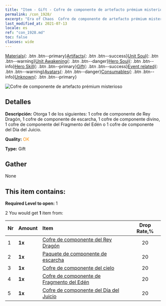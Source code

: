 ```yaml
---
title: "Item - Gift - Cofre de componente de artefacto prémium misterioso"
permalink: /con_1928/
excerpt: "Era of Chaos  Cofre de componente de artefacto prémium misterioso"
last_modified_at: 2021-07-13
locale: es
ref: "con_1928.md"
toc: false
classes: wide
---
```

 [Materials](/ItemsES/){: .btn .btn--primary}[Artifacts](/ItemsES/Artifacts/){: .btn .btn--success}[Unit Soul](/ItemsES/UnitSoul/){: .btn .btn--warning}[Unit Awakening](/ItemsES/UnitAwakening/){: .btn .btn--danger}[Hero Soul](/ItemsES/HeroSoul/){: .btn .btn--info}[Hero Skill](/ItemsES/HeroSkill/){: .btn .btn--primary}[Gift](/ItemsES/Gift/){: .btn .btn--success}[Event related](/ItemsES/Events/){: .btn .btn--warning}[Avatars](/ItemsES/Avatars/){: .btn .btn--danger}[Consumables](/ItemsES/Consumables/){: .btn .btn--info}[Unknown](/ItemsES/Unknown/){: .btn .btn--primary}

 ![Cofre de componente de artefacto prémium misterioso](/images/t/i_907551.png)

## Detalles
 **Descripción:** Otorga 1 de los siguientes: 1 cofre de componente de Rey Dragón, 1 cofre de componente de escarcha, 1 cofre de componente divino, 1 cofre de componente del Fragmento del Edén o 1 cofre de componente del Día del Juicio.

 **Quality:** <span style="color: #FF8C00">OK</span>

 **Type:** Gift

## Gather

  None

## This item contains:

 **Required Level to open:** 1

 2 You would get **1** item  from:

  | Nr | Amount |     Item    | Drop Rate,% |
  |:---|:-------|:------------|:---------:|
  | 1 |  **1x** | [Cofre de componente del Rey Dragón](/ItemsES/con_1348/) | 20 | 
  | 2 |  **1x** | [Paquete de componente de escarcha](/ItemsES/con_1352/) | 20 | 
  | 3 |  **1x** | [Cofre de componente del cielo](/ItemsES/con_1354/) | 20 | 
  | 4 |  **1x** | [Cofre de componente de Fragmento del Edén](/ItemsES/con_1864/) | 20 | 
  | 5 |  **1x** | [Cofre de componente del Día del Juicio](/ItemsES/con_1360/) | 20 | 

